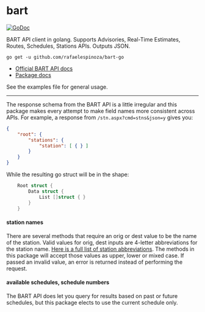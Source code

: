 # bart

[![GoDoc](https://godoc.org/github.com/rafaelespinoza/bart-go?status.svg)](https://godoc.org/github.com/rafaelespinoza/bart-go)

BART API client in golang.
Supports Advisories, Real-Time Estimates, Routes, Schedules, Stations APIs.
Outputs JSON.

`go get -u github.com/rafaelespinoza/bart-go`

-   [Official BART API docs](https://api.bart.gov/docs/overview/index.aspx)
-   [Package docs](https://godoc.org/github.com/rafaelespinoza/bart-go)


See the examples file for general usage.

---

The response schema from the BART API is a little irregular and this package makes every attempt to
make field names more consistent across APIs. For example, a response from `/stn.aspx?cmd=stns&json=y` gives you:

```json
{
    "root": {
        "stations": {
            "station": [ { } ]
        }
    }
}
```

While the resulting go struct will be in the shape:

```go
    Root struct {
        Data struct {
            List []struct { }
        }
    }
```

#### station names

There are several methods that require an orig or dest value to be the name of the station. Valid
values for orig, dest inputs are 4-letter abbreviations for the station name. [Here is a full list
of station abbreviations](https://api.bart.gov/docs/overview/abbrev.aspx). The methods in this
package will accept those values as upper, lower or mixed case. If passed an invalid value, an error
is returned instead of performing the request.

#### available schedules, schedule numbers

The BART API does let you query for results based on past or future schedules, but this package
elects to use the current schedule only.
